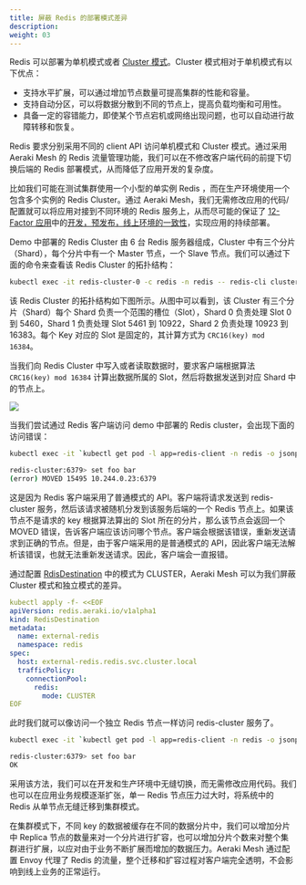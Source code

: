 ```yaml
---
title: 屏蔽 Redis 的部署模式差异
description: 
weight: 03
---
```


Redis 可以部署为单机模式或者 [Cluster 模式](https://redis.io/docs/reference/cluster-spec/)。Cluster 模式相对于单机模式有以下优点：

* 支持水平扩展，可以通过增加节点数量可提高集群的性能和容量。
* 支持自动分区，可以将数据分散到不同的节点上，提高负载均衡和可用性。
* 具备一定的容错能力，即使某个节点宕机或网络出现问题，也可以自动进行故障转移和恢复。

Redis 要求分别采用不同的 client API 访问单机模式和 Cluster 模式。通过采用 Aeraki Mesh 的 Redis 流量管理功能，我们可以在不修改客户端代码的前提下切换后端的 Redis 部署模式，从而降低了应用开发的复杂度。

比如我们可能在测试集群使用一个小型的单实例 Redis ，而在生产环境使用一个包含多个实例的 Redis Cluster。通过 Aeraki Mesh，我们无需修改应用的代码/配置就可以将应用对接到不同环境的 Redis 服务上，从而尽可能的保证了 [12-Factor 应用](https://12factor.net/zh_cn/)中的[开发，预发布，线上环境的一致性](https://12factor.net/zh_cn/dev-prod-parity)，实现应用的持续部署。

Demo 中部署的 Redis Cluster 由 6 台 Redis 服务器组成，Cluster 中有三个分片（Shard），每个分片中有一个 Master 节点，一个 Slave 节点。我们可以通过下面的命令来查看该 Redis Cluster 的拓扑结构：

 ```bash
 kubectl exec -it redis-cluster-0 -c redis -n redis -- redis-cli cluster shards
 ``` 

该 Redis Cluster 的拓扑结构如下图所示。从图中可以看到，该 Cluster 有三个分片（Shard）每个 Shard 负责一个范围的槽位（Slot），Shard 0 负责处理 Slot 0 到 5460，Shard 1 负责处理 Slot 5461 到 10922，Shard 2 负责处理 10923 到 16383。每个 Key 对应的 Slot 是固定的，其计算方式为 ```CRC16(key) mod 16384```。

当我们向 Redis Cluster 中写入或者读取数据时，要求客户端根据算法 ```CRC16(key) mod 16384``` 计算出数据所属的 Slot，然后将数据发送到对应 Shard 中的节点上。

![](../redis-cluster.png)


当我们尝试通过 Redis 客户端访问 demo 中部署的 Redis cluster，会出现下面的访问错误：

```bash
kubectl exec -it `kubectl get pod -l app=redis-client -n redis -o jsonpath="{.items[0].metadata.name}"` -c redis-client -n redis -- redis-cli -h redis-cluster

redis-cluster:6379> set foo bar
(error) MOVED 15495 10.244.0.23:6379
```

这是因为 Redis 客户端采用了普通模式的 API。客户端将请求发送到 redis-cluster 服务，然后该请求被随机分发到该服务后端的一个 Redis 节点上。如果该节点不是请求的 key 根据算法算出的 Slot 所在的分片，那么该节点会返回一个 MOVED 错误，告诉客户端应该访问哪个节点。客户端会根据该错误，重新发送请求到正确的节点。但是，由于客户端采用的是普通模式的 API，因此客户端无法解析该错误，也就无法重新发送请求。因此，客户端会一直报错。

通过配置 [RdisDestination](https://aeraki.net/zh/docs/v1.x/reference/redis/#RedisDestination) 中的模式为 CLUSTER，Aeraki Mesh 可以为我们屏蔽 Cluster 模式和独立模式的差异。

```yaml
kubectl apply -f- <<EOF
apiVersion: redis.aeraki.io/v1alpha1
kind: RedisDestination
metadata:
  name: external-redis
  namespace: redis
spec:
  host: external-redis.redis.svc.cluster.local
  trafficPolicy:
    connectionPool:
      redis:
        mode: CLUSTER
EOF
```

此时我们就可以像访问一个独立 Redis 节点一样访问 redis-cluster 服务了。

```bash
kubectl exec -it `kubectl get pod -l app=redis-client -n redis -o jsonpath="{.items[0].metadata.name}"` -c redis-client -n redis -- redis-cli -h redis-cluster

redis-cluster:6379> set foo bar
OK
```

采用该方法，我们可以在开发和生产环境中无缝切换，而无需修改应用代码。我们也可以在应用业务规模逐渐扩张，单一 Redis 节点压力过大时，将系统中的 Redis 从单节点无缝迁移到集群模式。

在集群模式下，不同 key 的数据被缓存在不同的数据分片中，我们可以增加分片中 Replica 节点的数量来对一个分片进行扩容，也可以增加分片个数来对整个集群进行扩展，以应对由于业务不断扩展而增加的数据压力。Aeraki Mesh 通过配置 Envoy 代理了 Redis 的流量，整个迁移和扩容过程对客户端完全透明，不会影响到线上业务的正常运行。